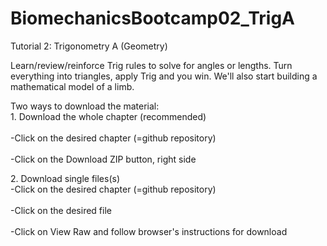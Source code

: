 BiomechanicsBootcamp02_TrigA
============================
Tutorial 2: Trigonometry A (Geometry)

Learn/review/reinforce Trig rules to solve for angles or lengths. Turn everything into triangles, apply Trig and you win. We'll also start building a mathematical model of a limb.

<p>
Two ways to download the material:
<br>1. Download the whole chapter (recommended)</br>
<br>-Click on the desired chapter (=github repository)</br>
<br>-Click on the Download ZIP button, right side</br>

</p>
<p>
2. Download single files(s)
<br>-Click on the desired chapter (=github repository)</br>
<br>-Click on the desired file</br>
<br>-Click on View Raw and follow browser's instructions for download</br>
</p>
